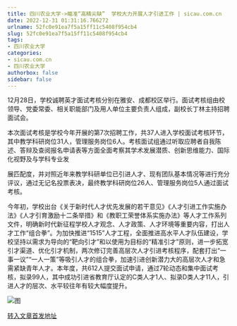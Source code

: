 ```yaml
---
title: 四川农业大学->瞄准“高精尖缺”  学校大力开展人才引进工作 | sicau.com.cn
date: 2022-12-31 01:31:16.766272
urlname: 52fc0e91ea7f5a15ff11c5408f954cb4
slug: 52fc0e91ea7f5a15ff11c5408f954cb4
tags: 
- 四川农业大学
categories:
- sicau.com.cn
- 四川农业大学
authorbox: false
sidebar: false
---
```

12月28日，学校诚聘英才面试考核分别在雅安、成都校区举行。面试考核组由校领导、党委常委、相关职能部门及用人单位主要负责人组成，副校长丁林主持招聘面试会。  

本次面试考核是学校今年开展的第7次招聘工作，共37人进入学校面试考核环节，其中教学科研岗位31人，管理服务岗位6人。考核面试组通过听取应聘者自我陈述、答辩及查阅报名申请表等方面全面考察其学术发展潜质、创新思维能力、国际化视野及与学科专业发
<!--more-->
展匹配度，并对照近年来教学科研单位已引进人才、现有团队基本情况等进行充分评议，通过无记名投票表决，最终教学科研岗位26人、管理服务岗位5人通过面试考核。

今年初，学校出台《关于新时代人才优先发展的若干意见》《人才引进工作实施办法》《人才引育激励十二条举措》和《教职工荣誉体系实施办法》等人才工作系列文件，明确新时代新征程学校人才观念、人才政策、人才环境等重要内容，打出人才工作“组合拳”。为加快推进“1515”人才工程，全面推进高水平人才队伍建设，学校坚持以需求为导向的“靶向引才”和以使用为目标的“精准引才”原则，进一步拓宽引才渠道、优化引才机制，两次修订完善高层次人才引进考核程序，配套打出“一事一议”“一人一策”等吸引人才的组合拳，加速引进创新潜力大的高层次人才和急需紧缺青年人才。本年度，共612人提交面试申请，通过7轮动态和集中面试考核，拟录99人，其中成功引进省教育厅认定的C类人才1人、拟录D类人才11人，引进人才的层次、水平较往年有较大幅度提升。

![图](https://news.sicau.edu.cn/__local/C/05/8B/C0DD1D942E5D4BA2D669E28F94E_E419583F_3CD30.jpg)

[转入文章首发地址](https://news.sicau.edu.cn/info/1078/70747.htm)